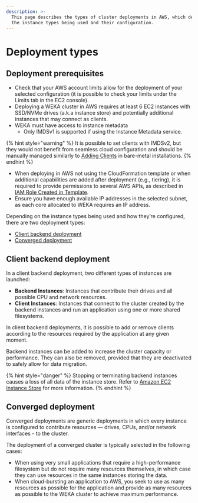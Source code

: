 ```yaml
---
description: >-
  This page describes the types of cluster deployments in AWS, which depend on
  the instance types being used and their configuration.
---
```


# Deployment types

## Deployment prerequisites&#x20;

* Check that your AWS account limits allow for the deployment of your selected configuration (it is possible to check your limits under the Limits tab in the EC2 console).
* Deploying a WEKA cluster in AWS requires at least 6 EC2 instances with SSD/NVMe drives (a.k.a instance store) and potentially additional instances that may connect as clients.
* WEKA must have access to instance metadata&#x20;
  * Only IMDSv1 is supported if using the Instance Metadata service.

{% hint style="warning" %}
It is possible to set clients with IMDSv2, but they would not benefit from seamless cloud configuration and should be manually managed similarly to [Adding Clients](../bare-metal/adding-clients-bare-metal.md) in bare-metal installations.
{% endhint %}

* When deploying in AWS not using the CloudFormation template or when additional capabilities are added after deployment (e.g., tiering), it is required to provide permissions to several AWS APIs, as described in [IAM Role Created in Template](cloudformation.md#iam-role-created-in-the-template).
* Ensure you have enough available IP addresses in the selected subnet, as each core allocated to WEKA requires an IP address.

Depending on the instance types being used and how they’re configured, there are two deployment types:

* [Client backend deployment](deployment-types.md#client-backend-deployment)
* [Converged deployment](deployment-types.md#converged-deployment)

## Client backend deployment

In a client backend deployment, two different types of instances are launched:

* **Backend Instances**: Instances that contribute their drives and all possible CPU and network resources.
* **Client Instances**: Instances that connect to the cluster created by the backend instances and run an application using one or more shared filesystems.

In client backend deployments, it is possible to add or remove clients according to the resources required by the application at any given moment.

Backend instances can be added to increase the cluster capacity or performance. They can also be removed, provided that they are deactivated to safely allow for data migration.

{% hint style="danger" %}
Stopping or terminating backend instances causes a loss of all data of the instance store. Refer to [Amazon EC2 Instance Store](https://docs.aws.amazon.com/AWSEC2/latest/UserGuide/InstanceStorage.html) for more information.
{% endhint %}

## Converged deployment

Converged deployments are generic deployments in which every instance is configured to contribute resources — drives, CPUs, and/or network interfaces - to the cluster.

The deployment of a converged cluster is typically selected in the following cases:

* When using very small applications that require a high-performance filesystem but do not require many resources themselves, in which case they can use resources in the same instances storing the data.
* When cloud-bursting an application to AWS, you seek to use as many resources as possible for the application and provide as many resources as possible to the WEKA cluster to achieve maximum performance.
